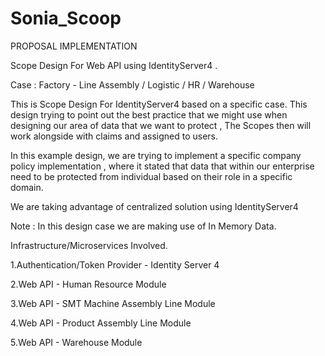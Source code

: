 # Sonia_Scoop

PROPOSAL IMPLEMENTATION 

Scope Design For Web API using IdentityServer4 . 

Case : Factory - Line Assembly / Logistic / HR / Warehouse

This is Scope Design For IdentityServer4 based on a specific case. This design trying to point out the best practice that we might use when designing our area of data that we want to protect , The Scopes then will work alongside with claims and assigned to users.

In this example design, we are trying to implement a specific company policy implementation , where it stated that data that within our enterprise need to be protected from individual based on their role in a specific domain. 

We are taking advantage of centralized solution using IdentityServer4

Note : In this design case we are making use of In Memory Data.


Infrastructure/Microservices Involved.

1.Authentication/Token Provider - Identity Server 4

2.Web API - Human Resource Module 

3.Web API - SMT Machine Assembly Line Module

4.Web API - Product Assembly Line Module

5.Web API - Warehouse Module
